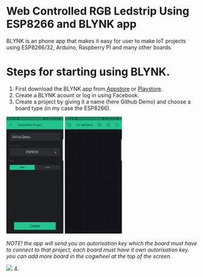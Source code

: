 # Web Controlled RGB Ledstrip Using ESP8266 and BLYNK app
BLYNK is an phone app that makes it easy for user to make IoT projects using ESP8266/32, Arduino, Raspberry PI and many other boards. 

# Steps for starting using BLYNK.

1. First download the BLYNK app from [Appstore](https://apps.apple.com/us/app/blynk-iot-for-arduino-esp32/id808760481) or [Playstore](https://play.google.com/store/apps/details?id=cc.blynk&hl=no). 
2. Create a BLYNK acount or log in using Facebook. 
3. Create a project by giving it a name (here Github Demo) and choose a board type (in my case the ESP8266).
<img src="img/1_Create_project.jpg" width="150">
<img src="img/2_Empty_project.jpg" width="150">

*NOTE! the app will send you an autorisation key which the board must have to connect to that project, each board must have it own  autorisation key. you can add more board in the cogwheel at the top of the screen.*

<img src="img/3_Select_item" width="150">
4. 
